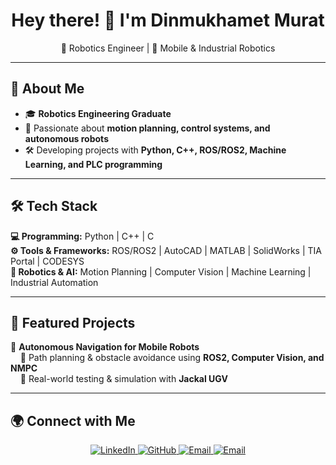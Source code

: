 <h1 align="center">Hey there! 👋 I'm Dinmukhamet Murat</h1>

<p align="center">
  🤖 Robotics Engineer | 🔬 Mobile & Industrial Robotics
</p>

---

## 🚀 About Me  
- 🎓 **Robotics Engineering Graduate**
- 🤖 Passionate about **motion planning, control systems, and autonomous robots**  
- 🛠️ Developing projects with **Python, C++, ROS/ROS2, Machine Learning, and PLC programming**  

---

## 🛠️ Tech Stack  
**💻 Programming:** Python | C++ | C   
**⚙️ Tools & Frameworks:** ROS/ROS2 | AutoCAD | MATLAB | SolidWorks | TIA Portal | CODESYS  
**🤖 Robotics & AI:** Motion Planning | Computer Vision | Machine Learning | Industrial Automation 

---

## 📌 Featured Projects  
🚀 **Autonomous Navigation for Mobile Robots**  
&nbsp;&nbsp;&nbsp;&nbsp;🔹 Path planning & obstacle avoidance using **ROS2, Computer Vision, and NMPC**  
&nbsp;&nbsp;&nbsp;&nbsp;🔹 Real-world testing & simulation with **Jackal UGV**  

---

## 🌍 Connect with Me  
<p align="center">
  <a href="https://www.linkedin.com/in/muratdinmukhamet">
    <img src="https://img.shields.io/badge/LinkedIn-%230077B5.svg?style=for-the-badge&logo=linkedin&logoColor=white" alt="LinkedIn">
  </a>
  <a href="https://github.com/mdinmukhamet9">
    <img src="https://img.shields.io/badge/GitHub-%23181717.svg?style=for-the-badge&logo=github&logoColor=white" alt="GitHub">
  </a>
  <a href="mailto:dinmukhamet.murat@gmail.com">
    <img src="https://img.shields.io/badge/Email-D14836?style=for-the-badge&logo=gmail&logoColor=white" alt="Email">
  </a>
  <a href="https://gitlab.com/dinmukhamet.murat">
    <img src="https://img.shields.io/badge/Email-D14836?style=for-the-badge&logo=gmail&logoColor=white" alt="Email">
  </a>
</p>
